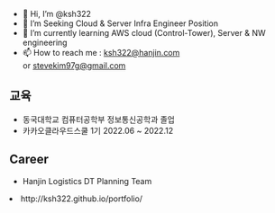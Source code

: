 - 👋 Hi, I’m @ksh322
- 👀 I’m Seeking Cloud & Server Infra Engineer Position
- 🌱 I’m currently learning AWS cloud (Control-Tower), Server & NW engineering
- 📫 How to reach me : ksh322@hanjin.com <br> or stevekim97g@gmail.com 
## 교육 </br>
- 동국대학교 컴퓨터공학부 정보통신공학과 졸업<br>
- 카카오클라우드스쿨 1기 2022.06 ~ 2022.12 <br>
## Career </br>
- Hanjin Logistics DT Planning Team


<li>http://ksh322.github.io/portfolio/</li>
<!---
ksh322/ksh322 is a ✨ special ✨ repository because its `README.md` (this file) appears on your GitHub profile.
You can click the Preview link to take a look at your changes.
--->
